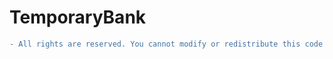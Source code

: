 # TemporaryBank
```diff
- All rights are reserved. You cannot modify or redistribute this code without explicit permission from the copyright holder.
